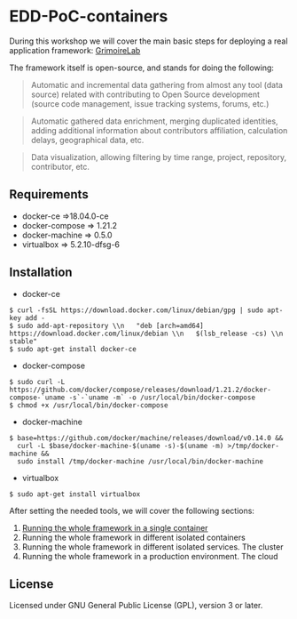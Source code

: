 # EDD-PoC-containers

During this workshop we will cover the main basic steps for deploying a real application framework: [GrimoireLab](http://grimoirelab.github.io/)

The framework itself is open-source, and stands for doing the following:
>Automatic and incremental data gathering from almost any tool (data source) related with contributing to Open Source development (source code management, issue tracking systems, forums, etc.)

>Automatic gathered data enrichment, merging duplicated identities, adding additional information about contributors affiliation, calculation delays, geographical data, etc.

>Data visualization, allowing filtering by time range, project, repository, contributor, etc.

## Requirements

* docker-ce =>18.04.0-ce
* docker-compose => 1.21.2
* docker-machine => 0.5.0
* virtualbox => 5.2.10-dfsg-6

## Installation

* docker-ce

```
$ curl -fsSL https://download.docker.com/linux/debian/gpg | sudo apt-key add -
$ sudo add-apt-repository \\n   "deb [arch=amd64] https://download.docker.com/linux/debian \\n   $(lsb_release -cs) \\n   stable"
$ sudo apt-get install docker-ce
```

* docker-compose

```
$ sudo curl -L https://github.com/docker/compose/releases/download/1.21.2/docker-compose-`uname -s`-`uname -m` -o /usr/local/bin/docker-compose
$ chmod +x /usr/local/bin/docker-compose
```

* docker-machine

```
$ base=https://github.com/docker/machine/releases/download/v0.14.0 &&
  curl -L $base/docker-machine-$(uname -s)-$(uname -m) >/tmp/docker-machine &&
  sudo install /tmp/docker-machine /usr/local/bin/docker-machine
```


* virtualbox

```
$ sudo apt-get install virtualbox
```

After setting the needed tools, we will cover the following sections:

1. [Running the whole framework in a single container](https://github.com/albertinisg/EDD-PoC-containers/blob/master/section1)
2. Running the whole framework in different isolated containers
3. Running the whole framework in different isolated services. The cluster
4. Running the whole framework in a production environment. The cloud

## License

Licensed under GNU General Public License (GPL), version 3 or later.
